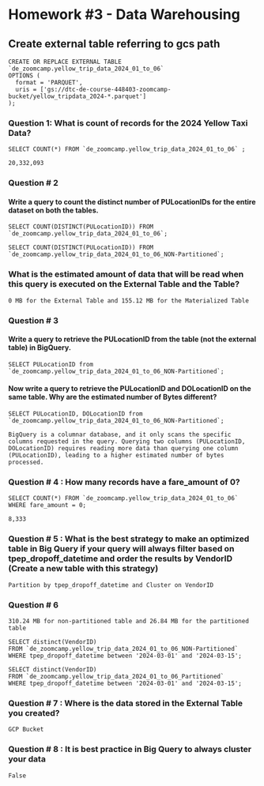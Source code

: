 # Homework #3 - Data Warehousing

## Create external table referring to gcs path

```
CREATE OR REPLACE EXTERNAL TABLE `de_zoomcamp.yellow_trip_data_2024_01_to_06`
OPTIONS (
  format = 'PARQUET',
  uris = ['gs://dtc-de-course-448403-zoomcamp-bucket/yellow_tripdata_2024-*.parquet']
);
```

### Question 1: What is count of records for the 2024 Yellow Taxi Data?

```
SELECT COUNT(*) FROM `de_zoomcamp.yellow_trip_data_2024_01_to_06` ;
```

`20,332,093`


### Question # 2 
#### Write a query to count the distinct number of PULocationIDs for the entire dataset on both the tables.

```
SELECT COUNT(DISTINCT(PULocationID)) FROM `de_zoomcamp.yellow_trip_data_2024_01_to_06`;
```
```
SELECT COUNT(DISTINCT(PULocationID)) FROM `de_zoomcamp.yellow_trip_data_2024_01_to_06_NON-Partitioned`;
```
### What is the estimated amount of data that will be read when this query is executed on the External Table and the Table?
 
 `0 MB for the External Table and 155.12 MB for the Materialized Table`

### Question # 3 
#### Write a query to retrieve the PULocationID from the table (not the external table) in BigQuery.

```
SELECT PULocationID from `de_zoomcamp.yellow_trip_data_2024_01_to_06_NON-Partitioned`;
```
#### Now write a query to retrieve the PULocationID and DOLocationID on the same table. Why are the estimated number of Bytes different?

```
SELECT PULocationID, DOLocationID from `de_zoomcamp.yellow_trip_data_2024_01_to_06_NON-Partitioned`;
```

`BigQuery is a columnar database, and it only scans the specific columns requested in the query. Querying two columns (PULocationID, DOLocationID) requires reading more data than querying one column (PULocationID), leading to a higher estimated number of bytes processed.`

### Question # 4 : How many records have a fare_amount of 0?

```
SELECT COUNT(*) FROM `de_zoomcamp.yellow_trip_data_2024_01_to_06` WHERE fare_amount = 0;
```
`8,333`

### Question # 5 : What is the best strategy to make an optimized table in Big Query if your query will always filter based on tpep_dropoff_datetime and order the results by VendorID (Create a new table with this strategy)

`Partition by tpep_dropoff_datetime and Cluster on VendorID`

### Question # 6 

`310.24 MB for non-partitioned table and 26.84 MB for the partitioned table`

```
SELECT distinct(VendorID)
FROM `de_zoomcamp.yellow_trip_data_2024_01_to_06_NON-Partitioned`
WHERE tpep_dropoff_datetime between '2024-03-01' and '2024-03-15';
```
```
SELECT distinct(VendorID)
FROM `de_zoomcamp.yellow_trip_data_2024_01_to_06_Partitioned`
WHERE tpep_dropoff_datetime between '2024-03-01' and '2024-03-15';
```

### Question # 7 : Where is the data stored in the External Table you created?

`GCP Bucket`

### Question # 8 : It is best practice in Big Query to always cluster your data
`False`


